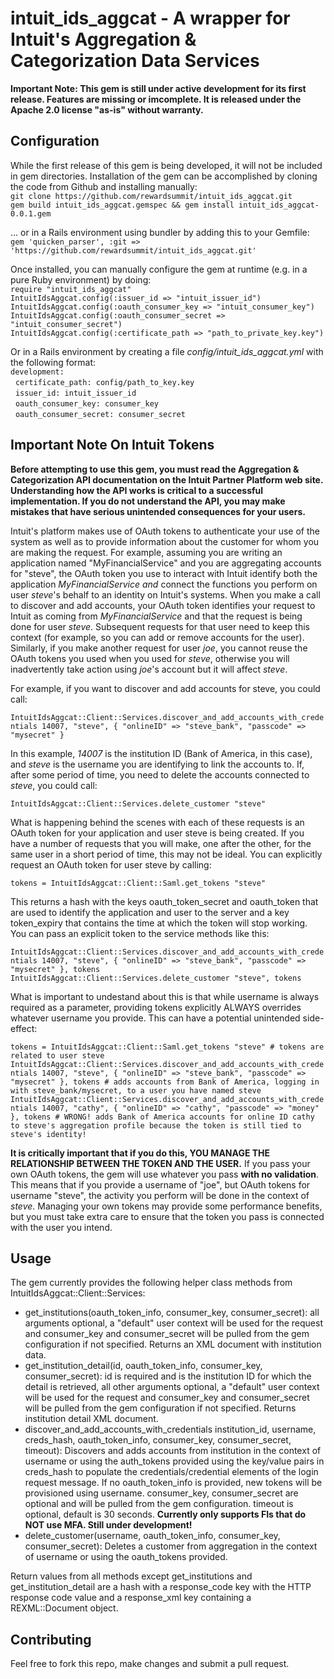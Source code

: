 intuit_ids_aggcat - A wrapper for Intuit's Aggregation & Categorization Data Services
==================================================================
**Important Note: This gem is still under active development for its first release. Features are missing or imcomplete. It is released under the Apache 2.0 license "as-is" without warranty.**  

Configuration
-----------------
While the first release of this gem is being developed, it will not be included in gem directories. Installation of the gem can be accomplished by cloning the code from Github and installing manually:  
`git clone https://github.com/rewardsummit/intuit_ids_aggcat.git`  
`gem build intuit_ids_aggcat.gemspec && gem install intuit_ids_aggcat-0.0.1.gem`  
  
... or in a Rails environment using bundler by adding this to your Gemfile:  
`gem 'quicken_parser', :git => 'https://github.com/rewardsummit/intuit_ids_aggcat.git'`
  
Once installed, you can manually configure the gem at runtime (e.g. in a pure Ruby environment) by doing:  
`require "intuit_ids_aggcat"`  
`IntuitIdsAggcat.config(:issuer_id => "intuit_issuer_id")`  
`IntuitIdsAggcat.config(:oauth_consumer_key => "intuit_consumer_key")`  
`IntuitIdsAggcat.config(:oauth_consumer_secret => "intuit_consumer_secret")`  
`IntuitIdsAggcat.config(:certificate_path => "path_to_private_key.key")`  
  
Or in a Rails environment by creating a file *config/intuit_ids_aggcat.yml* with the following format:  
`development:`  
&nbsp;&nbsp;`certificate_path: config/path_to_key.key`  
&nbsp;&nbsp;`issuer_id: intuit_issuer_id`  
&nbsp;&nbsp;`oauth_consumer_key: consumer_key`  
&nbsp;&nbsp;`oauth_consumer_secret: consumer_secret`  
  
Important Note On Intuit Tokens
------------------------------------------
**Before attempting to use this gem, you must read the Aggregation & Categorization API documentation on the Intuit Partner Platform web site. Understanding how the API works is critical to a successful implementation. If you do not understand the API, you may make mistakes that have serious unintended consequences for your users.**

Intuit's platform makes use of OAuth tokens to authenticate your use of the system as well as to provide information about the customer for whom you are making the request. For example, assuming you are writing an application named "MyFinancialService" and you are aggregating accounts for "steve", the OAuth token you use to interact with Intuit identify both the application *MyFinancialService* _and_ connect the functions you perform on user *steve*'s behalf to an identity on Intuit's systems.  When you make a call to discover and add accounts, your OAuth token identifies your request to Intuit as coming from *MyFinancialService* and that the request is being done for user *steve*. Subsequent requests for that user need to keep this context (for example, so you can add or remove accounts for the user). Similarly, if you make another request for user *joe*, you cannot reuse the OAuth tokens you used when you used for *steve*, otherwise you will inadvertently take action using *joe*'s account but it will affect *steve*. 
  
 For example, if you want to discover and add accounts for steve, you could call:  
   
 `IntuitIdsAggcat::Client::Services.discover_and_add_accounts_with_credentials 14007, "steve", { "onlineID" => "steve_bank", "passcode" => "mysecret" }`  
   
 In this example, *14007* is the institution ID (Bank of America, in this case), and *steve* is the username you are identifying to link the accounts to. If, after some period of time, you need to delete the accounts connected to *steve*, you could call: 
  
`IntuitIdsAggcat::Client::Services.delete_customer "steve"`
  
What is happening behind the scenes with each of these requests is an OAuth token for your application and user steve is being created. If you have a number of requests that you will make, one after the other, for the same user in a short period of time, this may not be ideal. You can explicitly request an OAuth token for user steve by calling:  
  
`tokens = IntuitIdsAggcat::Client::Saml.get_tokens "steve"`  

This returns a hash with the keys oauth_token_secret and oauth_token that are used to identify the application and user to the server and a key token_expiry that contains the time at which the token will stop working. You can pass an explicit token to the service methods like this:  
  
`IntuitIdsAggcat::Client::Services.discover_and_add_accounts_with_credentials 14007, "steve", { "onlineID" => "steve_bank", "passcode" => "mysecret" }, tokens`  
`IntuitIdsAggcat::Client::Services.delete_customer "steve", tokens`  
  
What is important to undestand about this is that while username is always required as a parameter, providing tokens explicitly ALWAYS overrides whatever username you provide. This can have a potential unintended side-effect:
  
`tokens = IntuitIdsAggcat::Client::Saml.get_tokens "steve" # tokens are related to user steve` 
`IntuitIdsAggcat::Client::Services.discover_and_add_accounts_with_credentials 14007, "steve", { "onlineID" => "steve_bank", "passcode" => "mysecret" }, tokens # adds accounts from Bank of America, logging in with steve_bank/mysecret, to a user you have named steve`  
`IntuitIdsAggcat::Client::Services.discover_and_add_accounts_with_credentials 14007, "cathy", { "onlineID" => "cathy", "passcode" => "money" }, tokens # WRONG! adds Bank of America accounts for online ID cathy to steve's aggregation profile because the token is still tied to steve's identity!` 
  
**It is critically important that if you do this, YOU MANAGE THE RELATIONSHIP BETWEEN THE TOKEN AND THE USER.** If you pass your own OAuth tokens, the gem will use whatever you pass **with no validation**. This means that if you provide a username of "joe", but OAuth tokens for username "steve", the activity you perform will be done in the context of *steve*. Managing your own tokens may provide some performance benefits, but you must take extra care to ensure that the token you pass is connected with the user you intend.   
  
Usage
-----
The gem currently provides the following helper class methods from IntuitIdsAggcat::Client::Services:  

- get_institutions(oauth_token_info, consumer_key, consumer_secret): all arguments optional, a "default" user context will be used for the request and consumer_key and consumer_secret will be pulled from the gem configuration if not specified. Returns an XML document with institution data.  
- get_institution_detail(id, oauth_token_info, consumer_key, consumer_secret): id is required and is the institution ID for which the detail is retrieved, all other arguments optional, a "default" user context will be used for the request and consumer_key and consumer_secret will be pulled from the gem configuration if not specified. Returns institution detail XML document.  
- discover_and_add_accounts_with_credentials institution_id, username, creds_hash, oauth_token_info, consumer_key, consumer_secret, timeout): Discovers and adds accounts from institution in the context of username or using the auth_tokens provided using the key/value pairs in creds_hash to populate the credentials/credential elements of the login request message. If no oauth_token_info is provided, new tokens will be provisioned using username. consumer_key, consumer_secret are optional and will be pulled from the gem configuration. timeout is optional, default is 30 seconds. **Currently only supports FIs that do NOT use MFA. Still under development!**  
- delete_customer(username, oauth_token_info, consumer_key, consumer_secret): Deletes a customer from aggregation in the context of username or using the oauth_tokens provided.  
  
Return values from all methods except get_institutions and get_institution_detail are a hash with a response_code key with the HTTP response code value and a response_xml key containing a REXML::Document object.
  
Contributing
-----------------
Feel free to fork this repo, make changes and submit a pull request. 
